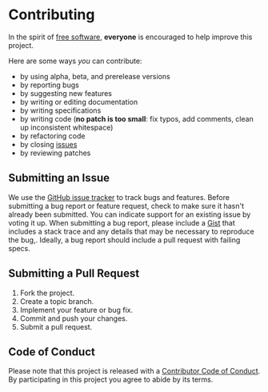 # Contributing

In the spirit of [free software](http://www.fsf.org/licensing/essays/free-sw.html), **everyone** is encouraged to help improve this project.

Here are some ways *you* can contribute:

* by using alpha, beta, and prerelease versions
* by reporting bugs
* by suggesting new features
* by writing or editing documentation
* by writing specifications
* by writing code (**no patch is too small**: fix typos, add comments, clean up inconsistent whitespace)
* by refactoring code
* by closing [issues](https://github.com/bosh-prometheus/node-exporter-boshrelease/issues)
* by reviewing patches

## Submitting an Issue

We use the [GitHub issue tracker](https://github.com/bosh-prometheus/node-exporter-boshrelease/issues) to track bugs and features. Before submitting a bug report or feature request, check to make sure it hasn't already been submitted. You can indicate support for an existing issue by voting it up. When submitting a bug report, please include a [Gist](http://gist.github.com/) that includes a stack trace and any details that may be necessary to reproduce the bug,. Ideally, a bug report should include a pull request with failing specs.

## Submitting a Pull Request

1. Fork the project.
2. Create a topic branch.
3. Implement your feature or bug fix.
4. Commit and push your changes.
5. Submit a pull request.


## Code of Conduct

Please note that this project is released with a [Contributor Code of Conduct](https://github.com/bosh-prometheus/node-exporter-boshrelease/blob/master/CODE_OF_CONDUCT.md). By participating in this project you agree to abide by its terms.
